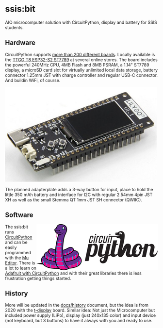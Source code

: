 # ssis:bit
AIO microcomputer solution with CircuitPython, display and battery for SSIS students.

## Hardware

CircuitPython supports [more than 200 different boards](https://circuitpython.org/downloads). Locally available is the [TTGO T8 ESP32-S2 ST7789](https://circuitpython.org/board/lilygo_ttgo_t8_s2_st7789/) at several online stores. The board includes the powerful 240MHz CPU, 4MB Flash and 8MB PSRAM, a 1.14" ST7789 display, a microSD card slot for virtually unlimited local data storage, battery connector 1.25mm JST with charge controller and regular USB-C connector. And buildin WiFi, of course.

![LILYGO T8](T8.jpg)

The planned adapterplate adds a 3-way button for input, place to hold the little 350 mAh battery and interface for I2C with regular 2.54mm 4pin JST XH as well as the small Stemma QT 1mm JST SH connector (QWIIC).

## Software

<img src="circuitpython.png" align="right">

The ssis:bit runs [CircuitPython](https://circuitpython.org/) and can be easily programmed with the [Mu Editor](https://codewith.mu/en/). There is a lot to learn on [Adafruit with CircuitPython]() and with their great libraries there is less frustration getting things started.

## History

More will be updated in the [docs/history](docs/history.md) document, but the idea is from 2020 with the [t-display](https://github.com/kreier/t-display) board. Similar idea: Not just the Microcomputer but included power supply (LiPo), display (just 240x135 color) and input device (not keyboard, but 3 buttons) to have it always with you and ready to use.
